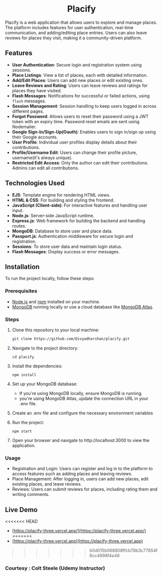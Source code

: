 <div align="center"> <h1> Placify </h1> </div>

Placify is a web application that allows users to explore and manage places. The platform includes features for user authentication, real-time communication, and adding/editing place entries. Users can also leave reviews for places they visit, making it a community-driven platform. 

## Features

- **User Authentication**: Secure login and registration system using sessions.
- **Place Listings**: View a list of places, each with detailed information.
- **Add/Edit Places**: Users can add new places or edit existing ones.
- **Leave Reviews and Rating**: Users can leave reviews and ratings for places they have visited.
- **Flash Messages**: Notifications for successful or failed actions, using `flash` messages.
- **Session Management**: Session handling to keep users logged in across different pages. 
- **Forgot Password**: Allows users to reset their password using a JWT token with an expiry time. Password reset emails are sent using Nodemailer.
- **Google Sign-In/Sign-Up(Oauth)**: Enables users to sign in/sign up using their Google accounts.
- **User Profile**: Individual user profiles display details about their contributions.
- **Profile/Username Edit**: Users can change their profile picture, username(it's always unique).
- **Restricted Edit Access**: Only the author can edit their contributions. Admins can edit all contributions.

## Technologies Used

- **EJS**: Template engine for rendering HTML views.
- **HTML & CSS**: For building and styling the frontend.
- **JavaScript (Client-side)**: For interactive features and handling user input.
- **Node.js**: Server-side JavaScript runtime.
- **Express.js**: Web framework for building the backend and handling routes.
- **MongoDB**: Database to store user and place data.
- **Passport.js**: Authentication middleware for secure login and registration.
- **Sessions**: To store user data and maintain login status.
- **Flash Messages**: Display success or error messages.

## Installation

To run the project locally, follow these steps:

### Prerequisites
- [Node.js](https://nodejs.org/) and [npm](https://www.npmjs.com/) installed on your machine.
- [MongoDB](https://www.mongodb.com/) running locally or use a cloud database like [MongoDB Atlas](https://www.mongodb.com/cloud/atlas).

### Steps

1. Clone this repository to your local machine:
   ```bash
   git clone https://github.com/Divyadharshan/placify.git
2. Navigate to the project directory:
   ```
   cd placify
3. Install the dependencies:
   ```
   npm install
4. Set up your MongoDB database:
   
   * If you're using MongoDB locally, ensure MongoDB is running.
   * you're using MongoDB Atlas, update the connection URL in your .env file.
     
6. Create an .env file and configure the necessary environment variables

7. Run the project:
    ```
    npm start
8. Open your browser and navigate to http://localhost:3000 to view the application.
   
### Usage

* Registration and Login: Users can register and log in to the platform to access features such as adding places and leaving reviews.
* Place Management: After logging in, users can add new places, edit existing places, and leave reviews.
* Reviews: Users can submit reviews for places, including rating them and writing comments.

## Live Demo
<<<<<<< HEAD
- [https://placify-three.vercel.app/](https://placify-three.vercel.app/)
=======
- [https://placify-three.vercel.app](https://placify-three.vercel.app)
>>>>>>> b0d015b068808ffcb78b3c77854f6cc4998f4e48

### Courtesy : Colt Steele (Udemy Instructor)
